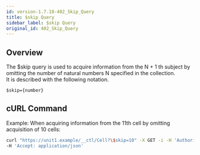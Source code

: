 ```yaml
---
id: version-1.7.18-402_Skip_Query
title: $skip Query
sidebar_label: $skip Query
original_id: 402_Skip_Query
---
```


## Overview

The $skip query is used to acquire information from the N + 1 th subject by omitting the number of natural numbers N specified in the collection.  
It is described with the following notation.

```
$skip={number}
```

## cURL Command

Example: When acquiring information from the 11th cell by omitting acquisition of 10 cells:

```sh
curl "https://unit1.example/__ctl/Cell?\$skip=10" -X GET -i -H 'Authorization: Bearer AA~PBDc...(snip)...FrTjA' \
-H 'Accept: application/json'
```


